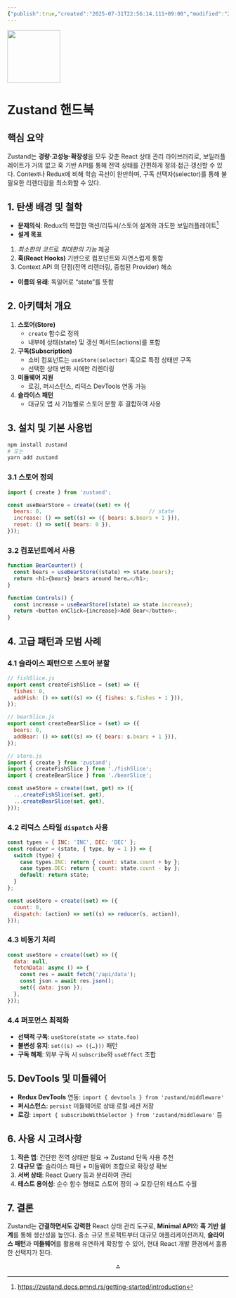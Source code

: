 ```yaml
---
{"publish":true,"created":"2025-07-31T22:56:14.111+09:00","modified":"2025-08-01T22:05:36.578+09:00","cssclasses":""}
---
```



<img src="https://r2cdn.perplexity.ai/pplx-full-logo-primary-dark%402x.png" class="logo" width="120"/>

# Zustand 핸드북

## 핵심 요약

Zustand는 **경량·고성능·확장성**을 모두 갖춘 React 상태 관리 라이브러리로, 보일러플레이트가 거의 없고 훅 기반 API를 통해 전역 상태를 간편하게 정의·접근·갱신할 수 있다. Context나 Redux에 비해 학습 곡선이 완만하며, 구독 선택자(selector)를 통해 불필요한 리렌더링을 최소화할 수 있다.

## 1. 탄생 배경 및 철학

- **문제의식**: Redux의 복잡한 액션/리듀서/스토어 설계와 과도한 보일러플레이트[^1]
- **설계 목표**

1. *최소한의 코드*로 *최대한의 기능* 제공
2. **훅(React Hooks)** 기반으로 컴포넌트와 자연스럽게 통합
3. Context API 의 단점(전역 리렌더링, 중첩된 Provider) 해소
- **이름의 유래**: 독일어로 “state”를 뜻함


## 2. 아키텍처 개요

1. **스토어(Store)**
    - `create` 함수로 정의
    - 내부에 상태(state) 및 갱신 메서드(actions)를 포함
2. **구독(Subscription)**
    - 소비 컴포넌트는 `useStore(selector)` 훅으로 특정 상태만 구독
    - 선택한 상태 변화 시에만 리렌더링
3. **미들웨어 지원**
    - 로깅, 퍼시스턴스, 리덕스 DevTools 연동 가능
4. **슬라이스 패턴**
    - 대규모 앱 시 기능별로 스토어 분할 후 결합하여 사용

## 3. 설치 및 기본 사용법

```bash
npm install zustand
# 또는
yarn add zustand
```


### 3.1 스토어 정의

```javascript
import { create } from 'zustand';

const useBearStore = create((set) => ({
  bears: 0,                                  // state
  increase: () => set((s) => ({ bears: s.bears + 1 })),  
  reset: () => set({ bears: 0 }),
}));
```


### 3.2 컴포넌트에서 사용

```javascript
function BearCounter() {
  const bears = useBearStore((state) => state.bears);
  return <h1>{bears} bears around here…</h1>;
}

function Controls() {
  const increase = useBearStore((state) => state.increase);
  return <button onClick={increase}>Add Bear</button>;
}
```


## 4. 고급 패턴과 모범 사례

### 4.1 슬라이스 패턴으로 스토어 분할

```javascript
// fishSlice.js
export const createFishSlice = (set) => ({
  fishes: 0,
  addFish: () => set((s) => ({ fishes: s.fishes + 1 })),
});

// bearSlice.js
export const createBearSlice = (set) => ({
  bears: 0,
  addBear: () => set((s) => ({ bears: s.bears + 1 })),
});

// store.js
import { create } from 'zustand';
import { createFishSlice } from './fishSlice';
import { createBearSlice } from './bearSlice';

const useStore = create((set, get) => ({
  ...createFishSlice(set, get),
  ...createBearSlice(set, get),
}));
```


### 4.2 리덕스 스타일 `dispatch` 사용

```javascript
const types = { INC: 'INC', DEC: 'DEC' };
const reducer = (state, { type, by = 1 }) => {
  switch (type) {
    case types.INC: return { count: state.count + by };
    case types.DEC: return { count: state.count - by };
    default: return state;
  }
};

const useStore = create((set) => ({
  count: 0,
  dispatch: (action) => set((s) => reducer(s, action)),
}));
```


### 4.3 비동기 처리

```javascript
const useStore = create((set) => ({
  data: null,
  fetchData: async () => {
    const res = await fetch('/api/data');
    const json = await res.json();
    set({ data: json });
  },
}));
```


### 4.4 퍼포먼스 최적화

- **선택적 구독**: `useStore(state => state.foo)`
- **불변성 유지**: `set((s) => ({…}))` 패턴
- **구독 해제**: 외부 구독 시 `subscribe`와 `useEffect` 조합


## 5. DevTools 및 미들웨어

- **Redux DevTools** 연동: `import { devtools } from 'zustand/middleware'`
- **퍼시스턴스**: `persist` 미들웨어로 상태 로컬·세션 저장
- **로깅**: `import { subscribeWithSelector } from 'zustand/middleware'` 등


## 6. 사용 시 고려사항

1. **작은 앱**: 간단한 전역 상태만 필요 → Zustand 단독 사용 추천
2. **대규모 앱**: 슬라이스 패턴 + 미들웨어 조합으로 확장성 확보
3. **서버 상태**: React Query 등과 분리하여 관리
4. **테스트 용이성**: 순수 함수 형태로 스토어 정의 → 모킹·단위 테스트 수월

## 7. 결론

Zustand는 **간결하면서도 강력한** React 상태 관리 도구로, **Minimal API**와 **훅 기반 설계**를 통해 생산성을 높인다. 중소 규모 프로젝트부터 대규모 애플리케이션까지, **슬라이스 패턴**과 **미들웨어**를 활용해 유연하게 확장할 수 있어, 현대 React 개발 환경에서 훌륭한 선택지가 된다.

<div style="text-align: center">⁂</div>

[^1]: https://zustand.docs.pmnd.rs/getting-started/introduction

[^2]: https://www.pedroalonso.net/blog/react-state-management-zustand/

[^3]: https://blog.logrocket.com/zustand-adoption-guide/

[^4]: https://zenn.dev/b13o/articles/tutorial-zustand

[^5]: https://www.issoh.co.jp/tech/details/7615/

[^6]: https://dev.to/michaeljota/zustand-entityadapter-an-entityadapter-example-for-zustand-cd2

[^7]: https://zenn.dev/yamabiko/articles/zutand-context

[^8]: https://zustand.docs.pmnd.rs/guides/flux-inspired-practice

[^9]: https://www.youtube.com/watch?v=_ngCLZ5Iz-0

[^10]: https://envader.plus/article/524

[^11]: https://dev.to/neetigyachahar/architecture-guide-building-scalable-react-or-react-native-apps-with-zustand-react-query-1nn4

[^12]: https://qiita.com/s_taro/items/0c16f077d843ac1a78fa

[^13]: https://frontendmasters.com/blog/introducing-zustand/

[^14]: https://zenn.dev/yoshida_yoshida/articles/e59bc94f7589bd

[^15]: https://codesandbox.io/examples/package/zustand

[^16]: https://refine.dev/blog/zustand-react-state/

[^17]: https://brainhub.eu/library/zustand-architecture-patterns-at-scale

[^18]: https://github.com/pmndrs/zustand

[^19]: https://kakehashi-dev.hatenablog.com/entry/2024/09/10/110000

[^20]: https://zustand.docs.pmnd.rs

